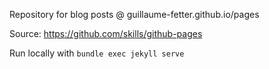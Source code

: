 Repository for blog posts @ guillaume-fetter.github.io/pages

Source: https://github.com/skills/github-pages


Run locally with `bundle exec jekyll serve`
